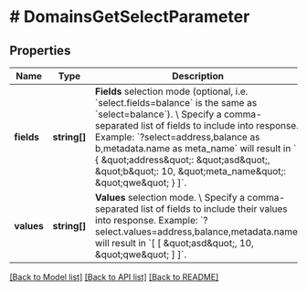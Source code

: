 # # DomainsGetSelectParameter

## Properties

Name | Type | Description | Notes
------------ | ------------- | ------------- | -------------
**fields** | **string[]** | **Fields** selection mode (optional, i.e. &#x60;select.fields&#x3D;balance&#x60; is the same as &#x60;select&#x3D;balance&#x60;). \\ Specify a comma-separated list of fields to include into response.  Example: &#x60;?select&#x3D;address,balance as b,metadata.name as meta_name&#x60; will result in &#x60;[ { \&quot;address\&quot;: \&quot;asd\&quot;, \&quot;b\&quot;: 10, \&quot;meta_name\&quot;: \&quot;qwe\&quot; } ]&#x60;. | [optional]
**values** | **string[]** | **Values** selection mode. \\ Specify a comma-separated list of fields to include their values into response.  Example: &#x60;?select.values&#x3D;address,balance,metadata.name&#x60;  will result in &#x60;[ [ \&quot;asd\&quot;, 10, \&quot;qwe\&quot; ] ]&#x60;. | [optional]

[[Back to Model list]](../../README.md#models) [[Back to API list]](../../README.md#endpoints) [[Back to README]](../../README.md)
